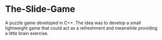 # The-Slide-Game
A puzzle game developed in C++. The idea was to develop a small lightweight game that could act as a refreshment and meanwhile providing a little brain exercise.
